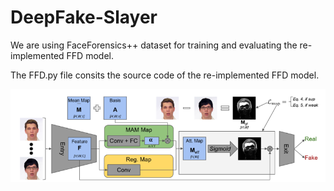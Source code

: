 # DeepFake-Slayer

We are using FaceForensics++ dataset for training and evaluating the re-implemented FFD model.

The FFD.py file consits the source code of the re-implemented FFD model.

![Architecture](https://github.com/MahanandAdimulam/DeepFake-Slayer/blob/master/Architecture.png)
